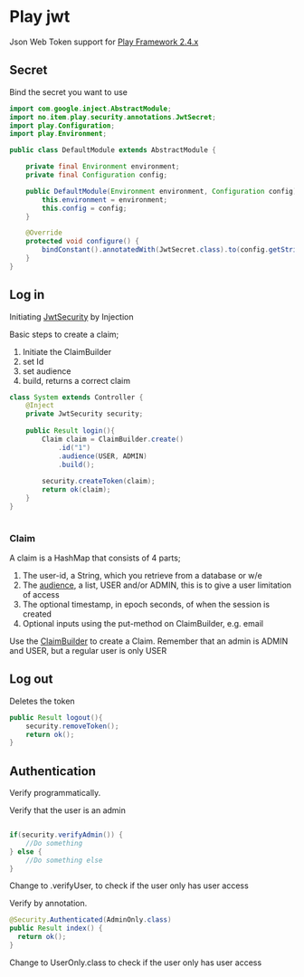 # Play jwt
Json Web Token support for [Play Framework 2.4.x](https://playframework.com/)

## Secret

Bind the secret you want to use 

```java
import com.google.inject.AbstractModule;
import no.item.play.security.annotations.JwtSecret;
import play.Configuration;
import play.Environment;

public class DefaultModule extends AbstractModule {

    private final Environment environment;
    private final Configuration config;

    public DefaultModule(Environment environment, Configuration config) {
        this.environment = environment;
        this.config = config;
    }

    @Override
    protected void configure() {
        bindConstant().annotatedWith(JwtSecret.class).to(config.getString("play.crypto.secret"));
    }
}

```

## Log in

Initiating [JwtSecurity](src/main/java/no/item/play/security/JwtSecurity.java) by Injection

Basic steps to create a claim;
1. Initiate the ClaimBuilder
2. set Id
3. set audience
4. build, returns a correct claim
```java
class System extends Controller {
    @Inject
    private JwtSecurity security;
    
    public Result login(){
        Claim claim = ClaimBuilder.create()
            .id("1")
            .audience(USER, ADMIN) 
            .build();
                
        security.createToken(claim);
        return ok(claim);
    }
}
   
```
  
### Claim

 A claim is a HashMap that consists of 4 parts; 
 1. The user-id, a String, which you retrieve from a database or w/e
 2. The [audience](src/main/java/no/item/play/security/Audience.java), a list, 
    USER and/or ADMIN, this is to give a user limitation of access
 3. The optional timestamp, in epoch seconds, of when the session is created
 4. Optional inputs using the put-method on ClaimBuilder, e.g. email

Use the [ClaimBuilder](src/main/java/no/item/play/security/ClaimBuilder.java) to create a Claim. Remember that an admin is ADMIN and USER, but a regular user is 
only USER

## Log out

Deletes the token
```java
public Result logout(){
    security.removeToken();
    return ok();
}           
``` 

## Authentication

Verify programmatically.

Verify that the user is an admin
```java

if(security.verifyAdmin()) {
    //Do something
} else {
    //Do something else
}
```   
Change to .verifyUser, to check if the user only has user access
  
Verify by annotation. 
```java
@Security.Authenticated(AdminOnly.class)
public Result index() {
  return ok();
}

```  
Change to UserOnly.class to check if the user only has user access
        
